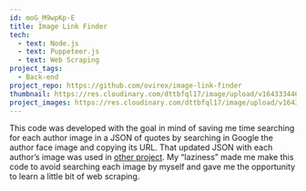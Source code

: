 ```yaml
---
id: moG_M9wpKp-E
title: Image Link Finder
tech:
  - text: Node.js
  - text: Puppeteer.js
  - text: Web Scraping
project_tags:
  - Back-end
project_repo: https://github.com/ovirex/image-link-finder
thumbnail: https://res.cloudinary.com/dttbfql17/image/upload/v1643334463/image-link-finder/Image-Link-Finder-Presentation_1_mmabk0.gif
project_images: https://res.cloudinary.com/dttbfql17/image/upload/v1643334463/image-link-finder/Image-Link-Finder-Presentation_1_mmabk0.gif
---
```

This code was developed with the goal in mind of saving me time searching for each author image in a JSON of quotes by searching in Google the author face image and copying its URL. That updated JSON with each author’s image was used in [other project](https://github.com/ovirex/random-quote-machine-fcc). My “laziness” made me make this code to avoid searching each image by myself and gave me the opportunity to learn a little bit of web scraping.
